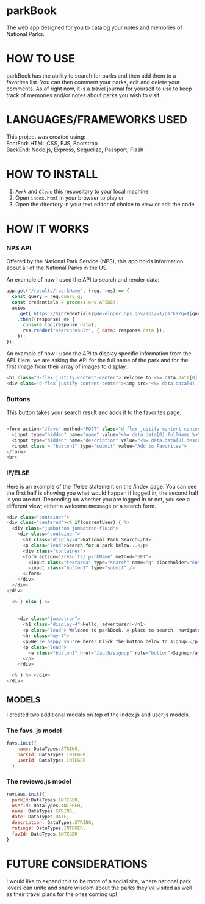 
# parkBook
The web app designed for you to catalog your notes and memories of National Parks.

# HOW TO USE

parkBook has the ability to search for parks and then add them to a favorites list.  You can then comment your parks, edit and delete your comments.  As of right now, it is a travel journal for yourself to use to keep track of memories and/or notes about parks you wish to visit.

# LANGUAGES/FRAMEWORKS USED
This project was created using:  
FontEnd: HTML,CSS, EJS, Bootstrap  
BackEnd: Node.js, Express, Sequelize, Passport, Flash

# HOW TO INSTALL
1. *`Fork`* and *`Clone`* this respository to your local machine
2. Open `index.html` in your browser to play or 
3. Open the directory in your text editor of choice to view or edit the code


# HOW IT WORKS

### NPS API

Offered by the National Park Service (NPS), this app holds information about all of the National Parks in the US.

An example of how I used the API to search and render data:

```javascript
app.get("/results/:parkName", (req, res) => {
  const query = req.query.q;
  const credentials = process.env.APIKEY;
  axios
    .get(`https://${credentials}@developer.nps.gov/api/v1/parks?q=${query}`)
    .then((response) => {
      console.log(response.data);
      res.render("searchresult", { data: response.data });
    });
});
```

An example of how I used the API to display specific information from the API.  Here, we are asking the API for the full name of the park and for the first image from their array of images to display.

```javascript
<h1 class="d-flex justify-content-center"> Welcome to <%= data.data[0].fullName  %></h1>
<div class="d-flex justify-content-center"><img src="<%= data.data[0].images[0].url %>" alt="image of <%= data.data[0].fullname %>" style="height: 300px; width: auto;"></div> <br>

```


### Buttons

This button takes your search result and adds it to the favorites page.  

```javascript

<form action="/favs" method="POST" class="d-flex justify-content-center">
  <input type="hidden" name="name" value="<%= data.data[0].fullName %>">
  <input type="hidden" name="description" value="<%= data.data[0].description %>">
  <input class = "button1" type="submit" value="Add to Favorites">
</form>
<br>

```

### IF/ELSE

Here is an example of the if/else statement on the /index page. You can see the first half is showing you what would happen if logged in, the second half is you are not.  Depending on whether you are logged in or not, you see a different view; either a welcome message or a search form.

```javascript
<div class="container">
<div class="centered"><% if(currentUser) { %>
  <div class="jumbotron jumbotron-fluid">
    <div class="container">
      <h1 class="display-4">National Park Search</h1>
      <p class="lead">Search for a park below...</p>
      <div class="container">
      <form action="/results/:parkName" method="GET">
        <input class="textarea" type="search" name="q" placeholder="Enter Park Name" />
        <input class="button1" type="submit" />
      </form>
    </div>
  </div>
</div>

  <% } else { %>
    
    
    <div class="jumbotron">
      <h1 class="display-4">Hello, adventurer!</h1>
      <p class="lead"> Welcome to parkBook. A place to search, navigate, and journal your way through 423 National parks.</p>
      <hr class="my-4">
      <p>We're happy you're here! Click the button below to signup.</p>
      <p class="lead">
        <a class="button1" href="/auth/signup" role="button">Signup</a>
      </p>
    </div>

  <% } %> </div>
</div>

```
## MODELS

I created two additional modals on top of the index.js and user.js models.

### The favs. js model
```javascript
favs.init({
    name: DataTypes.STRING,
    parkId: DataTypes.INTEGER,
    userId: DataTypes.INTEGER
  }
  ```

  ### The reviews.js model
  ```javascript
  reviews.init({
    parkId:DataTypes.INTEGER,
    userId: DataTypes.INTEGER,
    name: DataTypes.STRING,
    date: DataTypes.DATE,
    description: DataTypes.STRING,
    ratings: DataTypes.INTEGER,
    favId: DataTypes.INTEGER
  }

  ```



# FUTURE CONSIDERATIONS
 I would like to expand this to be more of a social site, where national park lovers can unite and share wisdom about the parks they've visited as well as their travel plans for the ones coming up!